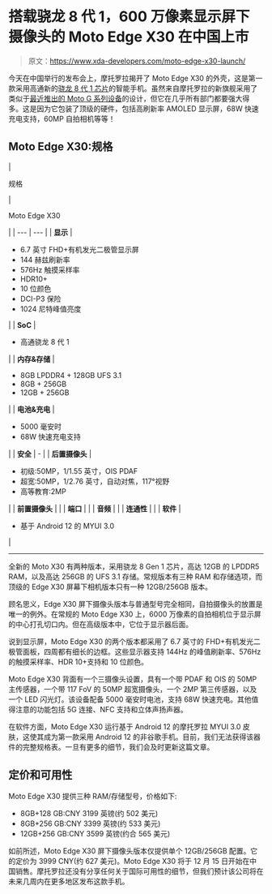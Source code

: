 # 搭载骁龙 8 代 1，600 万像素显示屏下摄像头的 Moto Edge X30 在中国上市

> 原文：<https://www.xda-developers.com/moto-edge-x30-launch/>

今天在中国举行的发布会上，摩托罗拉揭开了 Moto Edge X30 的外壳，这是第一款采用高通新的[骁龙 8 代 1 芯片](https://www.xda-developers.com/qualcomm-snapdragon-8-gen-1/)的智能手机。虽然来自摩托罗拉的新旗舰采用了类似于[最近推出的 Moto G 系列设备](https://www.xda-developers.com/moto-g71-moto-g51-moto-g41-moto-g31/)的设计，但它在几乎所有部门都要强大得多。这是因为它包装了顶级的硬件，包括高刷新率 AMOLED 显示屏，68W 快速充电支持，60MP 自拍相机等等！

## Moto Edge X30:规格

| 

规格

 | 

Moto Edge X30

 |
| --- | --- |
| **显示** | 

*   6.7 英寸 FHD+有机发光二极管显示屏
*   144 赫兹刷新率
*   576Hz 触摸采样率
*   HDR10+
*   10 位颜色
*   DCI-P3 保险
*   1024 尼特峰值亮度

 |
| **SoC** | 

*   高通骁龙 8 代 1

 |
| **内存&存储** | 

*   8GB LPDDR4 + 128GB UFS 3.1
*   8GB + 256GB
*   12GB + 256GB

 |
| **电池&充电** | 

*   5000 毫安时
*   68W 快速充电支持

 |
| **安全** | - |
| **后置摄像头** | 

*   初级:50MP，1/1.55 英寸，OIS PDAF
*   超宽:50MP，1/2.76 英寸，自动对焦，117°视野
*   高等教育:2MP

 |
| **前置摄像头** |  |
| **端口** |  |
| **音频** |  |
| **连通性** |  |
| **软件** | 

*   基于 Android 12 的 MYUI 3.0

 |

* * *

全新的 Moto X30 有两种版本，采用骁龙 8 Gen 1 芯片，高达 12GB 的 LPDDR5 RAM，以及高达 256GB 的 UFS 3.1 存储。常规版本有三种 RAM 和存储选项，而顶级的 Edge X30 屏幕下相机版本只有一种 12GB/256GB 版本。

顾名思义，Edge X30 屏下摄像头版本与普通型号完全相同，自拍摄像头的放置是唯一的例外。在常规的 Moto Edge X30 上，6000 万像素的自拍相机位于显示屏的中心打孔切口内。但在高级版本中，它位于显示器后面。

说到显示屏，Moto Edge X30 的两个版本都采用了 6.7 英寸的 FHD+有机发光二极管面板，四周都有细长的边框。这些显示器支持 144Hz 的峰值刷新率、576Hz 的触摸采样率、HDR 10+支持和 10 位颜色。

Moto Edge X30 背面有一个三摄像头设置，具有一个带 PDAF 和 OIS 的 50MP 主传感器，一个带 117 FoV 的 50MP 超宽摄像头，一个 2MP 第三传感器，以及一个 LED 闪光灯。该设备配备 5000 毫安时电池，支持 68W 快速充电。其他值得注意的功能包括 5G 连接、NFC 支持和立体声扬声器。

在软件方面，Moto Edge X30 运行基于 Android 12 的摩托罗拉 MYUI 3.0 皮肤，这使其成为第一款采用 Android 12 的非谷歌手机。目前，我们无法获得该器件的完整规格表。一旦有更多的细节，我们会及时更新这篇文章。

## 定价和可用性

Moto Edge X30 提供三种 RAM/存储型号，价格如下:

*   8GB+128 GB:CNY 3199 英镑(约 502 美元)
*   8GB+256 GB:CNY 3399 英镑(约 533 美元)
*   12GB+256 GB:CNY 3599 英镑(约合 565 美元)

如前所述，Moto Edge X30 屏下摄像头版本仅提供单个 12GB/256GB 配置。它的定价为 3999 CNY(约 627 美元)。Moto Edge X30 将于 12 月 15 日开始在中国销售。摩托罗拉还没有分享任何关于国际可用性的细节，但我们预计该公司将在未来几周内在更多地区发布这款手机。